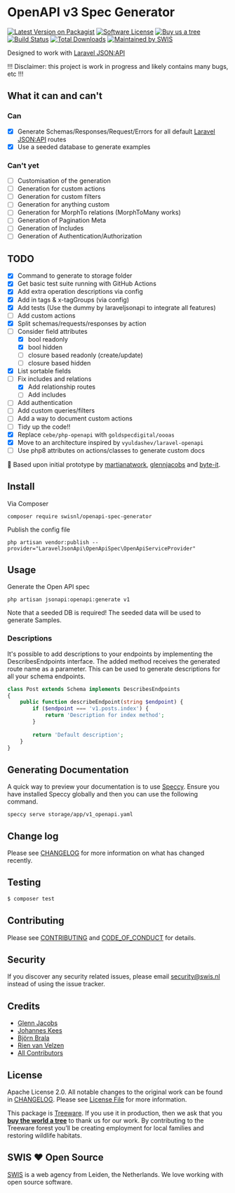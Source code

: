 # OpenAPI v3 Spec Generator

[![Latest Version on Packagist][ico-version]][link-packagist]
[![Software License][ico-license]](LICENSE.md)
[![Buy us a tree][ico-treeware]][link-treeware]
[![Build Status][ico-github-actions]][link-github-actions]
[![Total Downloads][ico-downloads]][link-downloads]
[![Maintained by SWIS][ico-swis]][link-swis]

Designed to work with [Laravel JSON:API](https://laraveljsonapi.io/)

!!! Disclaimer: this project is work in progress and likely contains many bugs, etc !!!

## What it can and can't

### Can

- [x] Generate Schemas/Responses/Request/Errors for all default [Laravel JSON:API](https://laraveljsonapi.io/) routes
- [x] Use a seeded database to generate examples 

### Can't yet
- [ ] Customisation of the generation  
- [ ] Generation for custom actions
- [ ] Generation for custom filters
- [ ] Generation for anything custom
- [ ] Generation for MorphTo relations (MorphToMany works)
- [ ] Generation of Pagination Meta
- [ ] Generation of Includes
- [ ] Generation of Authentication/Authorization

## TODO

- [x] Command to generate to storage folder
- [x] Get basic test suite running with GitHub Actions
- [x] Add extra operation descriptions via config
- [x] Add in tags & x-tagGroups (via config)
- [x] Add tests (Use the dummy by laraveljsonapi to integrate all features)
- [ ] Add custom actions
- [x] Split schemas/requests/responses by action
- [ ] Consider field attributes
  - [x] bool readonly
  - [x] bool hidden
  - [ ] closure based readonly (create/update)
  - [ ] closure based hidden
- [x] List sortable fields 
- [ ] Fix includes and relations
  - [x] Add relationship routes
  - [ ] Add includes 
- [ ] Add authentication
- [ ] Add custom queries/filters
- [ ] Add a way to document custom actions
- [ ] Tidy up the code!!
- [x] Replace `cebe/php-openapi` with `goldspecdigital/oooas`
- [x] Move to an architecture inspired by `vyuldashev/laravel-openapi`
- [ ] Use php8 attributes on actions/classes to generate custom docs

🙏 Based upon initial prototype by [martianatwork](https://github.com/martianatwork), [glennjacobs](https://github.com/glennjacobs) and [byte-it](https://github.com/byte-it).

## Install

Via Composer
```
composer require swisnl/openapi-spec-generator
```

Publish the config file

```
php artisan vendor:publish --provider="LaravelJsonApi\OpenApiSpec\OpenApiServiceProvider"
```

## Usage

Generate the Open API spec
```
php artisan jsonapi:openapi:generate v1
```

Note that a seeded DB is required! The seeded data will be used to generate Samples.

### Descriptions

It's possible to add descriptions to your endpoints by implementing the DescribesEndpoints interface. The added method
receives the generated route name as a parameter. This can be used to generate descriptions for all your schema
endpoints.
``` php
class Post extends Schema implements DescribesEndpoints
{
    public function describeEndpoint(string $endpoint) {
        if ($endpoint === 'v1.posts.index') {
            return 'Description for index method';
        }
        
        return 'Default description';
    }
}
```

## Generating Documentation

A quick way to preview your documentation is to use [Speccy](https://speccy.io/).
Ensure you have installed Speccy globally and then you can use the following command.

```
speccy serve storage/app/v1_openapi.yaml
```

## Change log

Please see [CHANGELOG](CHANGELOG.md) for more information on what has changed recently.

## Testing

``` bash
$ composer test
```

## Contributing

Please see [CONTRIBUTING](CONTRIBUTING.md) and [CODE_OF_CONDUCT](CODE_OF_CONDUCT.md) for details.

## Security

If you discover any security related issues, please email security@swis.nl instead of using the issue tracker.

## Credits

- [Glenn Jacobs](https://github.com/glennjacobs)
- [Johannes Kees](https://github.com/byte-it)
- [Björn Brala](https://github.com/bbrala)
- [Rien van Velzen](https://github.com/Rockheep)
- [All Contributors][link-contributors]

## License

Apache License 2.0. All notable changes to the original work can be found in [CHANGELOG](CHANGELOG.md). Please see [License File](LICENSE.md) for more information.

This package is [Treeware](https://treeware.earth). If you use it in production, then we ask that you [**buy the world a tree**][link-treeware] to thank us for our work. By contributing to the Treeware forest you’ll be creating employment for local families and restoring wildlife habitats.

## SWIS :heart: Open Source

[SWIS][link-swis] is a web agency from Leiden, the Netherlands. We love working with open source software.

[ico-version]: https://img.shields.io/packagist/v/swisnl/openapi-spec-generator.svg?style=flat-square
[ico-license]: https://img.shields.io/packagist/l/swisnl/openapi-spec-generator?style=flat-square
[ico-treeware]: https://img.shields.io/badge/Treeware-%F0%9F%8C%B3-lightgreen.svg?style=flat-square
[ico-github-actions]: https://img.shields.io/github/actions/workflow/status/swisnl/openapi-spec-generator/tests.yml?label=tests&branch=master&style=flat-square
[ico-downloads]: https://img.shields.io/packagist/dt/swisnl/openapi-spec-generator.svg?style=flat-square
[ico-swis]: https://img.shields.io/badge/%F0%9F%9A%80-made%20by%20SWIS-%230737A9.svg?style=flat-square

[link-packagist]: https://packagist.org/packages/swisnl/openapi-spec-generator
[link-github-actions]: https://github.com/swisnl/openapi-spec-generator/actions/workflows/tests.yml
[link-downloads]: https://packagist.org/packages/swisnl/openapi-spec-generator
[link-treeware]: https://plant.treeware.earth/swisnl/openapi-spec-generator
[link-contributors]: ../../contributors
[link-swis]: https://www.swis.nl
